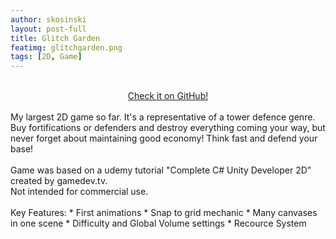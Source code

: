 ```yaml
---
author: skosinski
layout: post-full
title: Glitch Garden
featimg: glitchgarden.png
tags: [2D, Game]
---
```

<br>
<a style="text-align:center;display:block;margin-left:auto;margin-right:auto;" href="https://github.com/SKosinski/glitch-garden"> Check it on GitHub! </a> <br>
My largest 2D game so far. It's a representative of a tower defence genre. Buy fortifications or defenders and destroy everything coming your way, but never forget about maintaining good economy! Think fast and defend your base!<br>
<br>
Game was based on a udemy tutorial "Complete C# Unity Developer 2D" created by gamedev.tv.<br>
Not intended for commercial use.<br>
<br>
Key Features: 
* First animations
* Snap to grid mechanic
* Many canvases in one scene
* Difficulty and Global Volume settings
* Recource System<br>
